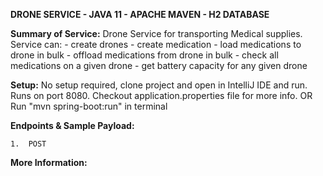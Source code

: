 
**DRONE SERVICE - JAVA 11 - APACHE MAVEN - H2 DATABASE**


**Summary of Service:**
    Drone Service for transporting Medical supplies. Service can:
    -   create drones 
    -   create medication
    -   load medications to drone in bulk
    -   offload medications from drone in bulk 
    -   check all medications on a given drone
    -   get battery capacity for any given drone


**Setup:**
    No setup required, clone project and open in IntelliJ IDE and run. Runs on port 8080.
    Checkout application.properties file for more info.
    OR 
    Run "mvn spring-boot:run" in terminal


**Endpoints & Sample Payload:**

    1.  POST 



**More Information:**